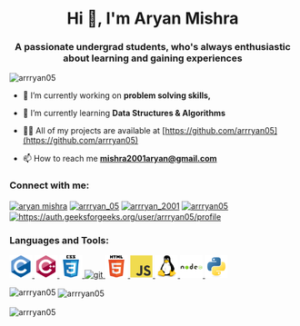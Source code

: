 <h1 align="center">Hi 👋, I'm Aryan Mishra</h1>
<h3 align="center">A passionate undergrad students, who's always enthusiastic about learning and gaining experiences</h3>

<p align="left"> <img src="https://komarev.com/ghpvc/?username=arrryan05&label=Profile%20views&color=0e75b6&style=flat" alt="arrryan05" /> </p>

- 🔭 I’m currently working on **problem solving skills,**

- 🌱 I’m currently learning **Data Structures & Algorithms**

- 👨‍💻 All of my projects are available at [https://github.com/arrryan05](https://github.com/arrryan05)

- 📫 How to reach me **mishra2001aryan@gmail.com**

<h3 align="left">Connect with me:</h3>
<p align="left">
<a href="https://linkedin.com/in/aryan-mishra-09b880189" target="blank"><img align="center" src="https://raw.githubusercontent.com/rahuldkjain/github-profile-readme-generator/master/src/images/icons/Social/linked-in-alt.svg" alt="aryan mishra" height="30" width="40" /></a>
<a href="https://instagram.com/arrryan_05" target="blank"><img align="center" src="https://raw.githubusercontent.com/rahuldkjain/github-profile-readme-generator/master/src/images/icons/Social/instagram.svg" alt="arrryan_05" height="30" width="40" /></a>
<a href="https://www.codechef.com/users/arrryan_2001" target="blank"><img align="center" src="https://cdn.jsdelivr.net/npm/simple-icons@3.1.0/icons/codechef.svg" alt="arrryan_2001" height="30" width="40" /></a>
<a href="https://www.hackerrank.com/arrryan05" target="blank"><img align="center" src="https://raw.githubusercontent.com/rahuldkjain/github-profile-readme-generator/master/src/images/icons/Social/hackerrank.svg" alt="arrryan05" height="30" width="40" /></a>
<a href="https://auth.geeksforgeeks.org/user/https://auth.geeksforgeeks.org/user/arrryan05/profile" target="blank"><img align="center" src="https://raw.githubusercontent.com/rahuldkjain/github-profile-readme-generator/master/src/images/icons/Social/geeks-for-geeks.svg" alt="https://auth.geeksforgeeks.org/user/arrryan05/profile" height="30" width="40" /></a>
</p>

<h3 align="left">Languages and Tools:</h3>
<p align="left"> <a href="https://www.cprogramming.com/" target="_blank"> <img src="https://raw.githubusercontent.com/devicons/devicon/master/icons/c/c-original.svg" alt="c" width="40" height="40"/> </a> <a href="https://www.w3schools.com/cpp/" target="_blank"> <img src="https://raw.githubusercontent.com/devicons/devicon/master/icons/cplusplus/cplusplus-original.svg" alt="cplusplus" width="40" height="40"/> </a> <a href="https://www.w3schools.com/css/" target="_blank"> <img src="https://raw.githubusercontent.com/devicons/devicon/master/icons/css3/css3-original-wordmark.svg" alt="css3" width="40" height="40"/> </a> <a href="https://git-scm.com/" target="_blank"> <img src="https://www.vectorlogo.zone/logos/git-scm/git-scm-icon.svg" alt="git" width="40" height="40"/> </a> <a href="https://www.w3.org/html/" target="_blank"> <img src="https://raw.githubusercontent.com/devicons/devicon/master/icons/html5/html5-original-wordmark.svg" alt="html5" width="40" height="40"/> </a> <a href="https://developer.mozilla.org/en-US/docs/Web/JavaScript" target="_blank"> <img src="https://raw.githubusercontent.com/devicons/devicon/master/icons/javascript/javascript-original.svg" alt="javascript" width="40" height="40"/> </a> <a href="https://www.linux.org/" target="_blank"> <img src="https://raw.githubusercontent.com/devicons/devicon/master/icons/linux/linux-original.svg" alt="linux" width="40" height="40"/> </a> <a href="https://nodejs.org" target="_blank"> <img src="https://raw.githubusercontent.com/devicons/devicon/master/icons/nodejs/nodejs-original-wordmark.svg" alt="nodejs" width="40" height="40"/> </a> <a href="https://www.python.org" target="_blank"> <img src="https://raw.githubusercontent.com/devicons/devicon/master/icons/python/python-original.svg" alt="python" width="40" height="40"/> </a> </p>

<p><img align="left" src="https://github-readme-stats.vercel.app/api/top-langs?username=arrryan05&show_icons=true&locale=en&layout=compact" alt="arrryan05" /></p>

<p>&nbsp;<img align="center" src="https://github-readme-stats.vercel.app/api?username=arrryan05&show_icons=true&locale=en" alt="arrryan05" /></p>

<p><img align="center" src="https://github-readme-streak-stats.herokuapp.com/?user=arrryan05&" alt="arrryan05" /></p>
